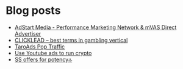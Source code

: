 # Blog posts
<!-- BLOG-POST-LIST:START -->
- [AdStart Media - Performance Marketing Network &amp; mVAS Direct Advertiser](https://afflift.com/f/threads/adstart-media-performance-marketing-network-mvas-direct-advertiser.9494/)
- [CLICKLEAD – best terms in gambling vertical](https://afflift.com/f/threads/clicklead-%E2%80%93-best-terms-in-gambling-vertical.7194/)
- [TaroAds Pop Traffic](https://afflift.com/f/threads/taroads-pop-traffic.10394/)
- [Use Youtube ads to run crypto](https://afflift.com/f/threads/use-youtube-ads-to-run-crypto.10441/)
- [SS offers for potency🔝](https://afflift.com/f/threads/ss-offers-for-potency%F0%9F%94%9D.10443/)
<!-- BLOG-POST-LIST:END -->
